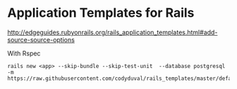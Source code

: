 # Application Templates for Rails

http://edgeguides.rubyonrails.org/rails_application_templates.html#add-source-source-options

With Rspec
```
rails new <app> --skip-bundle --skip-test-unit  --database postgresql -m https://raw.githubusercontent.com/codyduval/rails_templates/master/default.rb
```

